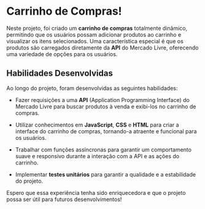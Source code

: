 # Carrinho de Compras!

Neste projeto, foi criado um **carrinho de compras** totalmente dinâmico, permitindo que os usuários possam adicionar produtos ao carrinho e visualizar os itens selecionados. Uma característica especial é que os produtos são carregados diretamente da **API** do Mercado Livre, oferecendo uma variedade de opções para os usuários.

## Habilidades Desenvolvidas

Ao longo do projeto, foram desenvolvidas as seguintes habilidades:

- Fazer requisições a uma **API** (Application Programming Interface) do Mercado Livre para buscar produtos à venda e exibi-los no carrinho de compras.

- Utilizar conhecimentos em __JavaScript__, __CSS__ e __HTML__ para criar a interface do carrinho de compras, tornando-a atraente e funcional para os usuários.

- Trabalhar com funções assíncronas para garantir um comportamento suave e responsivo durante a interação com a API e as ações do carrinho.

- Implementar __testes unitários__ para garantir a qualidade e a estabilidade do projeto.

Espero que essa experiência tenha sido enriquecedora e que o projeto possa ser útil para futuros desenvolvimentos!
